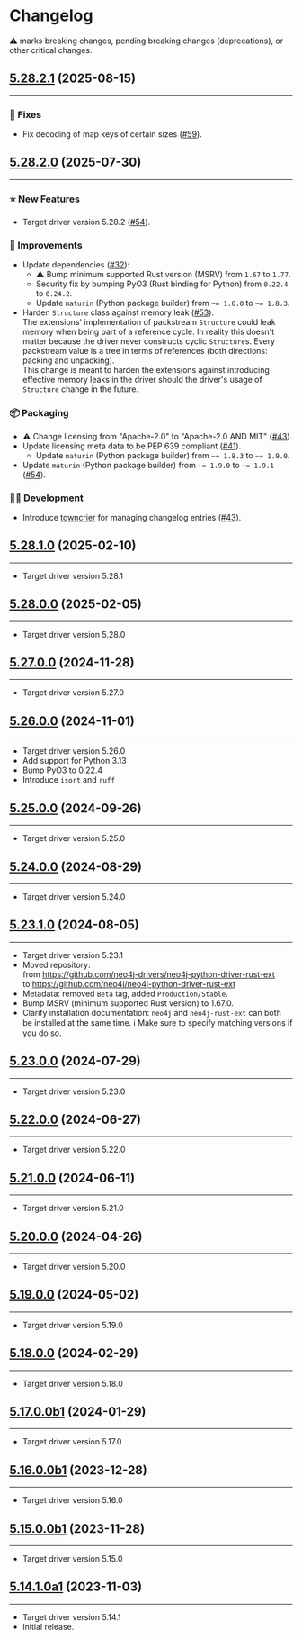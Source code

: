 Changelog
=========


⚠️ marks breaking changes, pending breaking changes (deprecations), or other critical changes.

<!-- towncrier release notes start -->

## [5.28.2.1](https://github.com/neo4j/neo4j-python-driver-rust-ext/tree/5.28.2.1) (2025-08-15)
***
### **🔧️ Fixes**
* Fix decoding of map keys of certain sizes ([#59]).

[#59]: https://github.com/neo4j/neo4j-python-driver-rust-ext/pull/59


## [5.28.2.0](https://github.com/neo4j/neo4j-python-driver-rust-ext/tree/5.28.2.0) (2025-07-30)
***
### **⭐️ New Features**
* Target driver version 5.28.2 ([#54]).

[#54]: https://github.com/neo4j/neo4j-python-driver-rust-ext/pull/54

### **👏️ Improvements**
* Update dependencies ([#32]):  
  * ⚠️ Bump minimum supported Rust version (MSRV) from `1.67` to `1.77`.
  * Security fix by bumping PyO3 (Rust binding for Python) from `0.22.4` to `0.24.2`.
  * Update `maturin` (Python package builder) from `~= 1.6.0` to `~= 1.8.3`.
* Harden `Structure` class against memory leak ([#53]).  
  The extensions' implementation of packstream `Structure` could leak memory when being part of a reference cycle.
  In reality this doesn't matter because the driver never constructs cyclic `Structure`s.
  Every packstream value is a tree in terms of references (both directions: packing and unpacking).  
  This change is meant to harden the extensions against introducing effective memory leaks in the driver should the driver's usage of `Structure` change in the future.

[#32]: https://github.com/neo4j/neo4j-python-driver-rust-ext/pull/32
[#53]: https://github.com/neo4j/neo4j-python-driver-rust-ext/pull/53

### **📦️ Packaging**
* ⚠️ Change licensing from "Apache-2.0" to "Apache-2.0 AND MIT"  ([#43]).
* Update licensing meta data to be PEP 639 compliant ([#41]).  
  * Update `maturin` (Python package builder) from `~= 1.8.3` to `~= 1.9.0`.
* Update `maturin` (Python package builder) from `~= 1.9.0` to `~= 1.9.1` ([#54]).

[#41]: https://github.com/neo4j/neo4j-python-driver-rust-ext/pull/41
[#43]: https://github.com/neo4j/neo4j-python-driver-rust-ext/pull/43
[#54]: https://github.com/neo4j/neo4j-python-driver-rust-ext/pull/54

### **🧑️‍💻️ Development**
* Introduce [towncrier](https://towncrier.readthedocs.io/) for managing changelog entries ([#43]).

[#43]: https://github.com/neo4j/neo4j-python-driver-rust-ext/pull/43


## [5.28.1.0](https://github.com/neo4j/neo4j-python-driver-rust-ext/tree/5.28.1.0) (2025-02-10)
***
* Target driver version 5.28.1


## [5.28.0.0](https://github.com/neo4j/neo4j-python-driver-rust-ext/tree/5.28.0.0) (2025-02-05)
***
* Target driver version 5.28.0


## [5.27.0.0](https://github.com/neo4j/neo4j-python-driver-rust-ext/tree/5.27.0.0) (2024-11-28)
***
* Target driver version 5.27.0


## [5.26.0.0](https://github.com/neo4j/neo4j-python-driver-rust-ext/tree/5.26.0.0) (2024-11-01)
***
* Target driver version 5.26.0
* Add support for Python 3.13
* Bump PyO3 to 0.22.4
* Introduce `isort` and `ruff`


## [5.25.0.0](https://github.com/neo4j/neo4j-python-driver-rust-ext/tree/5.25.0.0) (2024-09-26)
***
* Target driver version 5.25.0


## [5.24.0.0](https://github.com/neo4j/neo4j-python-driver-rust-ext/tree/5.24.0.0) (2024-08-29)
***
* Target driver version 5.24.0


## [5.23.1.0](https://github.com/neo4j/neo4j-python-driver-rust-ext/tree/5.23.1.0) (2024-08-05)
***
* Target driver version 5.23.1
* Moved repository:  
  from https://github.com/neo4j-drivers/neo4j-python-driver-rust-ext  
  to https://github.com/neo4j/neo4j-python-driver-rust-ext
* Metadata: removed `Beta` tag, added `Production/Stable`.
* Bump MSRV (minimum supported Rust version) to 1.67.0.
* Clarify installation documentation: `neo4j` and `neo4j-rust-ext` can both be installed at the same time.
  ℹ️ Make sure to specify matching versions if you do so.


## [5.23.0.0](https://github.com/neo4j/neo4j-python-driver-rust-ext/tree/5.23.0.0) (2024-07-29)
***
* Target driver version 5.23.0


## [5.22.0.0](https://github.com/neo4j/neo4j-python-driver-rust-ext/tree/5.22.0.0) (2024-06-27)
***
* Target driver version 5.22.0


## [5.21.0.0](https://github.com/neo4j/neo4j-python-driver-rust-ext/tree/5.21.0.0) (2024-06-11)
***
* Target driver version 5.21.0


## [5.20.0.0](https://github.com/neo4j/neo4j-python-driver-rust-ext/tree/5.20.0.0) (2024-04-26)
***
* Target driver version 5.20.0


## [5.19.0.0](https://github.com/neo4j/neo4j-python-driver-rust-ext/tree/5.19.0.0) (2024-05-02)
***
* Target driver version 5.19.0


## [5.18.0.0](https://github.com/neo4j/neo4j-python-driver-rust-ext/tree/5.18.0.0) (2024-02-29)
***
* Target driver version 5.18.0


## [5.17.0.0b1](https://github.com/neo4j/neo4j-python-driver-rust-ext/tree/5.17.0.0b1) (2024-01-29)
***
* Target driver version 5.17.0


## [5.16.0.0b1](https://github.com/neo4j/neo4j-python-driver-rust-ext/tree/5.16.0.0b1) (2023-12-28)
***
* Target driver version 5.16.0


## [5.15.0.0b1](https://github.com/neo4j/neo4j-python-driver-rust-ext/tree/5.15.0.0b1) (2023-11-28)
***
* Target driver version 5.15.0


## [5.14.1.0a1](https://github.com/neo4j/neo4j-python-driver-rust-ext/tree/5.14.1.0a1) (2023-11-03)
***
* Target driver version 5.14.1
* Initial release.
